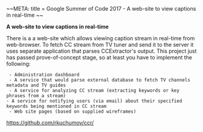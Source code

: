 \~\~META: title = Google Summer of Code 2017 - A web-site to view
captions in real-time \~\~

 **A web-site to view captions in real-time**

There is a a web-site which allows viewing caption stream in real-time
from web-browser. To fetch CC stream from TV tuner and send it to the
server it uses separate application that parses CCExtractor's output.
This project just has passed prove-of-concept stage, so at least you
have to implement the following:

` - Administration dashboard`\
` - A service that would parse external database to fetch TV channels metadata and TV guides`\
` - A service for analyzing CC stream (extracting keywords or key phrases from a stream)`\
` - A service for notifying users (via email) about their specified keywords being mentioned in CC stream  `\
` - Web site pages (based on supplied wireframes)`

<https://github.com/rkuchumov/ccr/>
